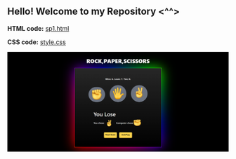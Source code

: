 ## Hello! Welcome to my Repository <^^>

**HTML code:** [sp1.html](https://github.com/sinster23/Rock-Paper-Scissors-Game/blob/main/sp1.html)

**CSS code:** [style.css](https://github.com/sinster23/Rock-Paper-Scissors-Game/blob/main/style.css)


![Game Outlook](https://github.com/sinster23/Screenshots/blob/main/rock-paper-scissor-ss.png)
